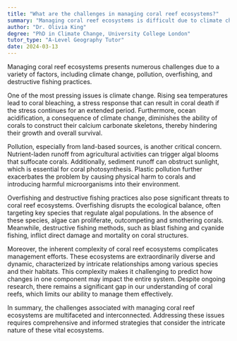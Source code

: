 ```yaml
---
title: "What are the challenges in managing coral reef ecosystems?"
summary: "Managing coral reef ecosystems is difficult due to climate change, pollution, overfishing, and destructive fishing practices, all of which threaten their health and biodiversity."
author: "Dr. Olivia King"
degree: "PhD in Climate Change, University College London"
tutor_type: "A-Level Geography Tutor"
date: 2024-03-13
---
```


Managing coral reef ecosystems presents numerous challenges due to a variety of factors, including climate change, pollution, overfishing, and destructive fishing practices.

One of the most pressing issues is climate change. Rising sea temperatures lead to coral bleaching, a stress response that can result in coral death if the stress continues for an extended period. Furthermore, ocean acidification, a consequence of climate change, diminishes the ability of corals to construct their calcium carbonate skeletons, thereby hindering their growth and overall survival.

Pollution, especially from land-based sources, is another critical concern. Nutrient-laden runoff from agricultural activities can trigger algal blooms that suffocate corals. Additionally, sediment runoff can obstruct sunlight, which is essential for coral photosynthesis. Plastic pollution further exacerbates the problem by causing physical harm to corals and introducing harmful microorganisms into their environment.

Overfishing and destructive fishing practices also pose significant threats to coral reef ecosystems. Overfishing disrupts the ecological balance, often targeting key species that regulate algal populations. In the absence of these species, algae can proliferate, outcompeting and smothering corals. Meanwhile, destructive fishing methods, such as blast fishing and cyanide fishing, inflict direct damage and mortality on coral structures.

Moreover, the inherent complexity of coral reef ecosystems complicates management efforts. These ecosystems are extraordinarily diverse and dynamic, characterized by intricate relationships among various species and their habitats. This complexity makes it challenging to predict how changes in one component may impact the entire system. Despite ongoing research, there remains a significant gap in our understanding of coral reefs, which limits our ability to manage them effectively.

In summary, the challenges associated with managing coral reef ecosystems are multifaceted and interconnected. Addressing these issues requires comprehensive and informed strategies that consider the intricate nature of these vital ecosystems.
    